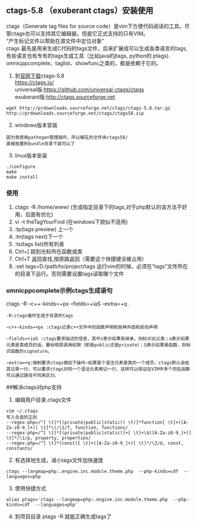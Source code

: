 ## ctags-5.8 （exuberant ctags）安装使用
ctags（Generate tag files for source code）是vim下方便代码阅读的工具。尽管ctags也可以支持其它编辑器，但是它正式支持的只有VIM。  
“产生标记文件以帮助在源文件中定位对象”  
ctags 最先是用来生成C代码的tags文件，后来扩展成可以生成各类语言的tags, 有些语言也有专有的tags生成工具（比如java的jtags, python的 ptags).  
omnicppcomplete、taglist、showfunc之类的，都是依赖于它的。

1. 到[官网下载](http://ctags.sourceforge.net/)ctags-5.8  
https://ctags.io/  
universal版:https://github.com/universal-ctags/ctags  
exuberant版:http://ctags.sourceforge.net  
```
wget http://prdownloads.sourceforge.net/ctags/ctags-5.8.tar.gz
http://prdownloads.sourceforge.net/ctags/ctags58.zip
```

2. windows版本安装
```
因为我使用pathogen管理插件，所以解压的文件夹ctags58/
直接放置到bundle目录下就可以了
```

3. linux版本安装
```
./configure
make
make install
```

### 使用
1. ctags -R /home/www/ (生成指定目录下的tags,对于php默认的该方法不好用，后面有优化)
2. vi –t theTagYourFind (在windows下貌似不适用)
3. :tp(tags preview) 上一个
4. :tn(tags next)下一个
5. :ts(tags list)所有列表
6. Ctrl+] 跳到光标所在函数或类
7. Ctrl+T 返回查找,按原路返回（需要这个快捷键没被占用）
8. :set tags=D:/path/to/project/tags 运行vim的时候，必须在“tags”文件所在的目录下运行。否则需要设置tags读取哪个文件

### omnicppcomplete示例ctags生成语句
ctags -R –c++-kinds=+px –fields=+iaS –extra=+q .
```
-R:ctags循环生成子目录的tags

–c++-kinds=+px :ctags记录c++文件中的函数声明和各种外部和前向声明

–fields=+iaS :ctags要求描述的信息，其中i表示如果有继承，则标识出父类；a表示如果元素是类成员的话，要标明其调用权限（即是public还是private）；S表示如果是函数，则标识函数的signature。

–extra=+q:强制要求ctags做如下操作—如果某个语法元素是类的一个成员，ctags默认会给其记录一行，可以要求ctags对同一个语法元素再记一行，这样可以保证在VIM中多个同名函数可以通过路径不同来区分。
```

##解决ctags对php支持
1. 编辑用户目录.ctags文件
```
vim ~/.ctags
写入合适的正则
--regex-php=/^[ \t]*[(private|public|static)( \t)]*function[ \t]+([A-Za-z0-9_]+)[ \t]*\(/\1/f, function, functions/
--regex-php=/^[ \t]*[(private|public|static)]+[ \t]+\$([A-Za-z0-9_]+)[ \t]*/\1/p, property, properties/
--regex-php=/^[ \t]*(const)[ \t]+([A-Za-z0-9_]+)[ \t]*/\2/d, const, constants/
```

2. 有选择地生成，减小tags文件加快速度
```
ctags --langmap=php:.engine.inc.module.theme.php  --php-kinds=cdf  --languages=php
```

3. 使用快捷方式
```
alias ptags='ctags --langmap=php:.engine.inc.module.theme.php  --php-kinds=cdf  --languages=php'
```
4. 到项目目录 ptags -R 就能正确生成tags了
